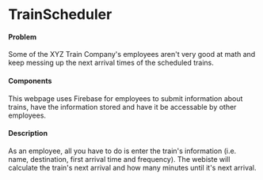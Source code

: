 # TrainScheduler

#### Problem

Some of the XYZ Train Company's employees aren't very good at math and keep messing up the next arrival times of the scheduled trains.

#### Components

This webpage uses Firebase for employees to submit information about trains, have the information stored and have it be accessable by other employees.

#### Description

As an employee, all you have to do is enter the train's information (i.e. name, destination, first arrival time and frequency). The webiste will calculate the train's next arrival and how many minutes until it's next arrival.
